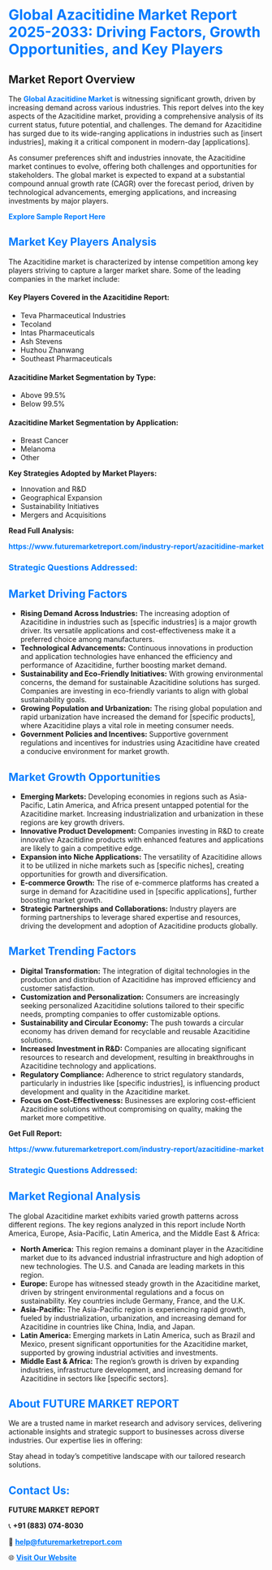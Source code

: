 <h1 style="color: #007BFF;">Global Azacitidine Market Report 2025-2033: Driving Factors, Growth Opportunities, and Key Players</h1>

<section id="overview">
<h2>Market Report Overview</h2>
<p>The <a href="https://www.futuremarketreport.com/industry-report/azacitidine-market" style="color: #007BFF; text-decoration: none;"><strong>Global Azacitidine Market</strong></a> is witnessing significant growth, driven by increasing demand across various industries. This report delves into the key aspects of the Azacitidine market, providing a comprehensive analysis of its current status, future potential, and challenges. The demand for Azacitidine has surged due to its wide-ranging applications in industries such as [insert industries], making it a critical component in modern-day [applications].</p>
<p>As consumer preferences shift and industries innovate, the Azacitidine market continues to evolve, offering both challenges and opportunities for stakeholders. The global market is expected to expand at a substantial compound annual growth rate (CAGR) over the forecast period, driven by technological advancements, emerging applications, and increasing investments by major players.</p>
</section>

<section id="overview">
<p><a href="https://www.futuremarketreport.com/request-sample/reportId=46819" style="color: #007BFF; text-decoration: none;"><strong>Explore Sample Report Here</strong></a></p>
</section>

<section id="key-players">
<h2 style="color: #007BFF;">Market Key Players Analysis</h2>
<p>The Azacitidine market is characterized by intense competition among key players striving to capture a larger market share. Some of the leading companies in the market include:</p>
<h4>Key Players Covered in the Azacitidine Report:</h4>
<ul><li>Teva Pharmaceutical Industries</li><li>Tecoland</li><li>Intas Pharmaceuticals</li><li>Ash Stevens</li><li>Huzhou Zhanwang</li><li>Southeast Pharmaceuticals</li></ul>
<h4>Azacitidine Market Segmentation by Type:</h4>
<ul><li>Above 99.5%</li><li>Below 99.5%</li></ul>

<h4>Azacitidine Market Segmentation by Application:</h4>
<ul><li>Breast Cancer</li><li>Melanoma</li><li>Other</li></ul>
<p><strong>Key Strategies Adopted by Market Players:</strong></p>
<ul>
<li>Innovation and R&D</li>
<li>Geographical Expansion</li>
<li>Sustainability Initiatives</li>
<li>Mergers and Acquisitions</li>
</ul>
</section>

<section>
<p><strong>Read Full Analysis: </strong></p><a href="https://www.futuremarketreport.com/industry-report/azacitidine-market" style="color: #007BFF; text-decoration: none;"><strong>https://www.futuremarketreport.com/industry-report/azacitidine-market</strong></a>
<h3 style="color: #007BFF;">Strategic Questions Addressed:</h3>
</section>

<section id="driving-factors">
<h2 style="color: #007BFF;">Market Driving Factors</h2>
<ul>
<li><strong>Rising Demand Across Industries:</strong> The increasing adoption of Azacitidine in industries such as [specific industries] is a major growth driver. Its versatile applications and cost-effectiveness make it a preferred choice among manufacturers.</li>
<li><strong>Technological Advancements:</strong> Continuous innovations in production and application technologies have enhanced the efficiency and performance of Azacitidine, further boosting market demand.</li>
<li><strong>Sustainability and Eco-Friendly Initiatives:</strong> With growing environmental concerns, the demand for sustainable Azacitidine solutions has surged. Companies are investing in eco-friendly variants to align with global sustainability goals.</li>
<li><strong>Growing Population and Urbanization:</strong> The rising global population and rapid urbanization have increased the demand for [specific products], where Azacitidine plays a vital role in meeting consumer needs.</li>
<li><strong>Government Policies and Incentives:</strong> Supportive government regulations and incentives for industries using Azacitidine have created a conducive environment for market growth.</li>
</ul>
</section>

<section id="growth-opportunities">
<h2 style="color: #007BFF;">Market Growth Opportunities</h2>
<ul>
<li><strong>Emerging Markets:</strong> Developing economies in regions such as Asia-Pacific, Latin America, and Africa present untapped potential for the Azacitidine market. Increasing industrialization and urbanization in these regions are key growth drivers.</li>
<li><strong>Innovative Product Development:</strong> Companies investing in R&D to create innovative Azacitidine products with enhanced features and applications are likely to gain a competitive edge.</li>
<li><strong>Expansion into Niche Applications:</strong> The versatility of Azacitidine allows it to be utilized in niche markets such as [specific niches], creating opportunities for growth and diversification.</li>
<li><strong>E-commerce Growth:</strong> The rise of e-commerce platforms has created a surge in demand for Azacitidine used in [specific applications], further boosting market growth.</li>
<li><strong>Strategic Partnerships and Collaborations:</strong> Industry players are forming partnerships to leverage shared expertise and resources, driving the development and adoption of Azacitidine products globally.</li>
</ul>
</section>

<section id="trending-factors">
<h2 style="color: #007BFF;">Market Trending Factors</h2>
<ul>
<li><strong>Digital Transformation:</strong> The integration of digital technologies in the production and distribution of Azacitidine has improved efficiency and customer satisfaction.</li>
<li><strong>Customization and Personalization:</strong> Consumers are increasingly seeking personalized Azacitidine solutions tailored to their specific needs, prompting companies to offer customizable options.</li>
<li><strong>Sustainability and Circular Economy:</strong> The push towards a circular economy has driven demand for recyclable and reusable Azacitidine solutions.</li>
<li><strong>Increased Investment in R&D:</strong> Companies are allocating significant resources to research and development, resulting in breakthroughs in Azacitidine technology and applications.</li>
<li><strong>Regulatory Compliance:</strong> Adherence to strict regulatory standards, particularly in industries like [specific industries], is influencing product development and quality in the Azacitidine market.</li>
<li><strong>Focus on Cost-Effectiveness:</strong> Businesses are exploring cost-efficient Azacitidine solutions without compromising on quality, making the market more competitive.</li>
</ul>
</section>

<section>
<p><strong>Get Full Report: </strong></p><a href="https://www.futuremarketreport.com/industry-report/azacitidine-market" style="color: #007BFF; text-decoration: none;"><strong>https://www.futuremarketreport.com/industry-report/azacitidine-market</strong></a>
<h3 style="color: #007BFF;">Strategic Questions Addressed:</h3>
</section>


<section id="regional-analysis">
<h2 style="color: #007BFF;">Market Regional Analysis</h2>
<p>The global Azacitidine market exhibits varied growth patterns across different regions. The key regions analyzed in this report include North America, Europe, Asia-Pacific, Latin America, and the Middle East & Africa:</p>
<ul>
<li><strong>North America:</strong> This region remains a dominant player in the Azacitidine market due to its advanced industrial infrastructure and high adoption of new technologies. The U.S. and Canada are leading markets in this region.</li>
<li><strong>Europe:</strong> Europe has witnessed steady growth in the Azacitidine market, driven by stringent environmental regulations and a focus on sustainability. Key countries include Germany, France, and the U.K.</li>
<li><strong>Asia-Pacific:</strong> The Asia-Pacific region is experiencing rapid growth, fueled by industrialization, urbanization, and increasing demand for Azacitidine in countries like China, India, and Japan.</li>
<li><strong>Latin America:</strong> Emerging markets in Latin America, such as Brazil and Mexico, present significant opportunities for the Azacitidine market, supported by growing industrial activities and investments.</li>
<li><strong>Middle East & Africa:</strong> The region’s growth is driven by expanding industries, infrastructure development, and increasing demand for Azacitidine in sectors like [specific sectors].</li>
</ul>
</section>

<footer>
<h2 style="color: #007BFF;">About FUTURE MARKET REPORT</h2>
<p>We are a trusted name in market research and advisory services, delivering actionable insights and strategic support to businesses across diverse industries. Our expertise lies in offering:</p>

<p>Stay ahead in today’s competitive landscape with our tailored research solutions.</p>

<h2 style="color: #007BFF;">Contact Us:</h2>
<p><strong>FUTURE MARKET REPORT</strong></p>
<p>📞 <strong>+91 (883) 074-8030</strong></p>
<p>📧 <strong><a href="mailto:help@futuremarketreport.com" style="color: #007BFF;">help@futuremarketreport.com</a></strong></p>
<p>🌐 <strong><a href="https://www.futuremarketreport.com/" style="color: #007BFF;">Visit Our Website</a></strong></p>
</footer>